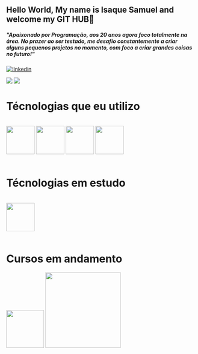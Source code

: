 ## Hello World, My name is Isaque Samuel and welcome my GIT HUB👋

##### "Apaixonado por Programação, aos 20 anos agora foco totalmente na área. No prazer ao ser testado, me desafio constantemente a criar alguns pequenos projetos no momento, com foco a criar grandes coisas no futuro!"

[![linkedin](https://img.shields.io/badge/LinkedIn-0077B5?style=for-the-badge&logo=linkedin&logoColor=white)](www.linkedin.com/in/isaque-cardoso-628881250)

<div>
    <img heigth="180 px" src="https://github-readme-stats.vercel.app/api?username=DeveloperIsaque&show_icons=true&theme=dark"/>
    <img heigth="180 px" src="https://github-readme-stats.vercel.app/api/top-langs/?username=DeveloperIsaque&layout=compact&theme=dark"/>
</div>

<h1> Técnologias que eu utilizo </h1>

<div style="display: inline_block"> <br/>
    <img heigth="75px" width="75px" src="https://cdn.jsdelivr.net/gh/devicons/devicon@latest/icons/html5/html5-original.svg"/>
    <img heigth="75px" width="75px" src="https://cdn.jsdelivr.net/gh/devicons/devicon@latest/icons/css3/css3-original.svg"/>
    <img heigth="75px" width="75px" src="https://cdn.jsdelivr.net/gh/devicons/devicon@latest/icons/javascript/javascript-original.svg"/>
    <img Heigth="75px" width="75px" src="https://cdn.jsdelivr.net/gh/devicons/devicon@latest/icons/c/c-original.svg"/>
</div> <br/>

<h1> Técnologias em estudo </h1>

<div style="display: inline_block"> <br/>
    <img Heigth="75px" width="75px" src="https://cdn.jsdelivr.net/gh/devicons/devicon@latest/icons/c/c-original.svg"/>
</div> <br/>

<h1>Cursos em andamento</h1>

<div>
    <img heigth="100px" width="100px" src="https://cs50.gallerycdn.vsassets.io/extensions/cs50/ddb50/1.1.2/1691002683906/Microsoft.VisualStudio.Services.Icons.Default"/>
    <img heigth="200px" width="200px" src="https://repository-images.githubusercontent.com/763806071/edbb6774-0329-4dc1-8030-d9ca99f51e5b"/>
</div>
